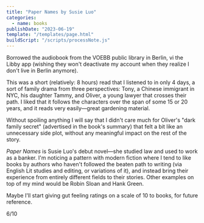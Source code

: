 ```yaml
---
title: "Paper Names by Susie Luo"
categories:
  - name: books
publishDate: "2023-06-19"
template: "/templates/page.html"
buildScript: "/scripts/processNote.js"
---
```


Borrowed the audiobook from the VOEBB public library in Berlin, vi the Libby app (wishing they won't deactivate my account when they realize I don't live in Berlin anymore).

This was a short (relatively: 8 hours) read that I listened to in only 4 days, a sort of family drama from three perspectives: Tony, a Chinese immigrant in NYC, his daughter Tammy, and Oliver, a young lawyer that crosses their path. I liked that it follows the characters over the span of some 15 or 20 years, and it reads very easily—great gardening material.

Without spoiling anything I will say that I didn't care much for Oliver's "dark family secret" (advertised in the book's summary) that felt a bit like an unnecessary side plot, without any meaningful impact on the rest of the story.

_Paper Names_ is Susie Luo's debut novel—she studied law and used to work as a banker. I'm noticing a pattern with modern fiction where I tend to like books by authors who haven't followed the beaten path to writing (via English Lit studies and editing, or variations of it), and instead bring their experience from entirely different fields to their stories. Other examples on top of my mind would be Robin Sloan and Hank Green.

Maybe I'll start giving gut feeling ratings on a scale of 10 to books, for future reference.

6/10
